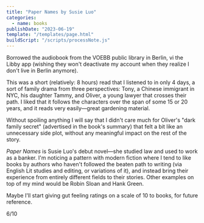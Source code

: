 ```yaml
---
title: "Paper Names by Susie Luo"
categories:
  - name: books
publishDate: "2023-06-19"
template: "/templates/page.html"
buildScript: "/scripts/processNote.js"
---
```


Borrowed the audiobook from the VOEBB public library in Berlin, vi the Libby app (wishing they won't deactivate my account when they realize I don't live in Berlin anymore).

This was a short (relatively: 8 hours) read that I listened to in only 4 days, a sort of family drama from three perspectives: Tony, a Chinese immigrant in NYC, his daughter Tammy, and Oliver, a young lawyer that crosses their path. I liked that it follows the characters over the span of some 15 or 20 years, and it reads very easily—great gardening material.

Without spoiling anything I will say that I didn't care much for Oliver's "dark family secret" (advertised in the book's summary) that felt a bit like an unnecessary side plot, without any meaningful impact on the rest of the story.

_Paper Names_ is Susie Luo's debut novel—she studied law and used to work as a banker. I'm noticing a pattern with modern fiction where I tend to like books by authors who haven't followed the beaten path to writing (via English Lit studies and editing, or variations of it), and instead bring their experience from entirely different fields to their stories. Other examples on top of my mind would be Robin Sloan and Hank Green.

Maybe I'll start giving gut feeling ratings on a scale of 10 to books, for future reference.

6/10
